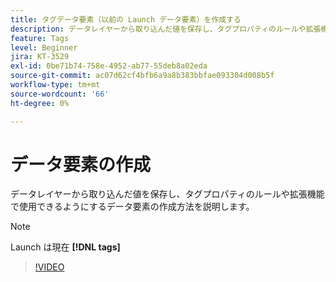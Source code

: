 ```yaml
---
title: タグデータ要素（以前の Launch データ要素）を作成する
description: データレイヤーから取り込んだ値を保存し、タグプロパティのルールや拡張機能で使用できるようにするデータ要素の作成方法を説明します。
feature: Tags
level: Beginner
jira: KT-3529
exl-id: 0be71b74-758e-4952-ab77-55deb8a02eda
source-git-commit: ac07d62cf4bfb6a9a8b383bbfae093304d008b5f
workflow-type: tm+mt
source-wordcount: '66'
ht-degree: 0%

---
```


# データ要素の作成

データレイヤーから取り込んだ値を保存し、タグプロパティのルールや拡張機能で使用できるようにするデータ要素の作成方法を説明します。

>[!NOTE]
>
> Launch は現在 **[!DNL tags]**

>[!VIDEO](https://video.tv.adobe.com/v/28733/?quality=12&learn=on)
